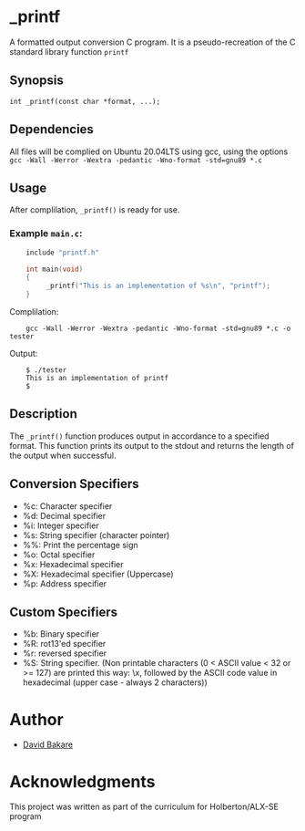 # _printf
A formatted output conversion C program. It is a pseudo-recreation of the C standard library function `printf`

## Synopsis
`int _printf(const char *format, ...);`

## Dependencies
All files will be complied on Ubuntu 20.04LTS using gcc, using the options `gcc -Wall -Werror -Wextra -pedantic -Wno-format -std=gnu89 *.c`

## Usage
After complilation, `_printf()` is ready for use.
### Example `main.c`:
```c
    include "printf.h"

    int main(void)
    {
         _printf("This is an implementation of %s\n", "printf");
    }
```
Complilation:
```shell
    gcc -Wall -Werror -Wextra -pedantic -Wno-format -std=gnu89 *.c -o tester
```
Output:
```shell
    $ ./tester
    This is an implementation of printf
    $
```
## Description
The `_printf()` function produces output in accordance to a specified format. This function prints its output to the stdout and returns the length of the output when successful.

## Conversion Specifiers
- %c: Character specifier
- %d: Decimal specifier
- %i: Integer specifier
- %s: String specifier (character pointer)
- %%: Print the percentage sign
- %o: Octal specifier
- %x: Hexadecimal specifier
- %X: Hexadecimal specifier (Uppercase)
- %p: Address specifier

## Custom Specifiers
- %b: Binary specifier
- %R: rot13'ed specifier
- %r: reversed specifier
- %S: String specifier.
 (Non printable characters (0 < ASCII value < 32 or >= 127) are printed this way: \x, followed by the ASCII code value in hexadecimal (upper case - always 2 characters))

# Author
- [David Bakare](https://github.com/3akare)
# Acknowledgments
This project was written as part of the curriculum for Holberton/ALX-SE program

